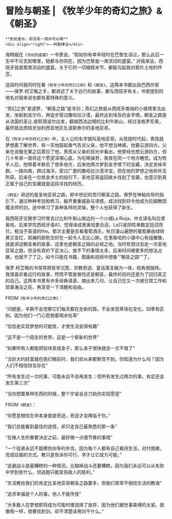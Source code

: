 # 冒险与朝圣 | 《牧羊少年的奇幻之旅》& 《朝圣》

``` admonish note
**到处是水，却没有一滴水可以喝**
<div align="right">——柯勒律治</div>
```

海明威在`《流动的盛宴》`一书里说，“假如你有幸年轻时在巴黎生活过，那么此后一生中不论去到哪里，她都与你同在。因为巴黎是一席流动的盛宴。” 对我来说，西班牙就是那席流动的盛宴。关于它的一切细枝末节，都能勾起我对那片土地的怀念。

这段时间我同时在看`《牧羊少年的奇幻之旅》`和`《朝圣》`。这两本书都出自巴西作家——保罗.柯艾略之手，都讲述了关于远行的故事，都与西班牙有关，书里提到的地名对我来说也都有着特殊的意义。

“奇幻之旅”是逐梦，“朝圣之路”是寻剑；奇幻之旅是从西班牙南端的小城塔里法出发，坐船到吉尔丹，再徒步穿过撒哈拉沙漠，最终达到埃及的金字塔。朝圣之路是从法国的圣让.皮耶德波尔出发，翻越西法边境的比利牛斯山，经过洛格罗尼奥，最终抵达西班牙加利西亚地区孔波斯泰尔的圣地亚哥。

在`《牧羊少年的奇幻之旅》`中，主人公的名字就叫圣地亚哥。从孩提时代起，男孩就梦想着了解世界，有一天他鼓起勇气告诉父亲，他不想当神甫，他要云游四方。父亲在说服无果之后答应了他，男孩从父亲的目光中看出，他曾经也想云游四方，但几十年来一直将这个愿望深埋心底，为吃喝操劳，夜夜在同一个地方睡觉。成为牧羊人后，他带着羊群去了很多地方，后来他两次梦到金字塔下的宝藏，决定卖掉羊群，一路向南，跨过海洋，穿过广袤的撒哈拉沙漠寻宝，但在他的梦想之地却并无所获。后来在一位炼金术士的指引下，圣地亚哥返回故乡找到了宝藏，也意识到真正属于自己的宝藏就是这段寻找的经历。

`《朝圣》`讲述的是圣地亚哥之路，即中世纪的苦行朝圣之路。保罗在神秘向导的指引下，通过种种考验和修习，躲开重重威胁与诱惑，成功找到将令他成为拉姆教团魔法师的剑。途中修习了各种各样的灵操，整个人也获得了新生。

我西班牙交换学习时曾去过比利牛斯山南边的一个小城La Rioja，中文译名叫拉里奥哈，后来学完西班牙语A1，觉得译成里奥哈更合适，La只是阴性单数定冠词而已，相当于英语的the。那次主要是去看葡萄酒庄，秋日漫山遍野的葡萄藤由绿转黄又变红，斑斓的颜色交织在一起令人无比心醉。在里奥哈的小镇中心有组雕像，就是讲述朝圣者的故事，这里也是朝圣之路的必经之地。当时有想过去走一次圣地亚哥之路，但没有真的下定决心，放不下的事情太多，后来时间被更多的想法占据，也就不了了之。如今只能在书籍，图画和视频中想象“”朝圣之路“”了。



保罗.柯艾略的书常常把哲学沉思、宗教奇迹、童话寓言融为一体，视角很独特。我很喜欢看远行的故事，然而不管是冒险还是朝圣，最终的目的还是为了回归真正的自己。这两本书里有许多经典语录，摘出来几句，让自己在又一次被日常工作和琐事淹没之前，再享受一下清醒和自由。

FROM`《牧羊少年的奇幻之旅》`：

“问题是，羊群不会觉察它们每天都在走新的路，不会发现草场在变化，四季有区别。因为他们一门心思想着喝水吃草”

“恰恰是实现梦想的可能性，才使生活变得有趣”

“这不是一个陌生的世界，这是一个崭新的世界”

“如果所有人都能把铅块变成金子，那么金子很快就会一文不值了”

“当巨大的财富就在我们眼前时，我们却从来都察觉不到。你知道为什么吗？因为人们不相信财宝存在”

“所有发生过一次的事，可能永远不会再发生；但所有发生过两次的事，肯定还会发生第三次”

“当你想要某种东西的时候，整个宇宙会合力助你实现愿望”



FROM`《朝圣》`：

“你愿意相信生命本身就是奇迹，奇迹才会降临于你。”

“我们总能看到最佳的途径，却只走自己最熟悉的那一条”

“在做人生的重要决定之前，最好做一点慢节奏的事情”

“一个徒弟永远不能模仿向导的步伐，因为每个人都有自己看待生活，对付困难，完成征服的方式。教只是告诉你可行，学才让它成为可能。”

“逃避战斗是最糟糕的一种情况，比输掉战斗还要糟糕，因为我们永远可以从失败中学到些什么，但逃跑只能宣告敌人的胜利。”

“生活教给我们的肯定比圣地亚哥朝圣之路要多，但我们常常不相信生活的教诲”

“追求幸福是个人的事，他人不能传授”

“大多数人在梦想即将成为可能时便选择了放弃，因为他们被世事束缚的太紧。就像我一样，想要找到剑，却不清楚该用剑干什么。”
